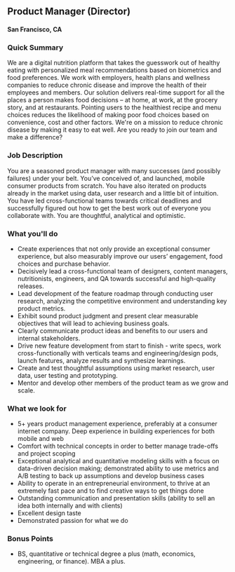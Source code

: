 ## Product Manager (Director)
#### San Francisco, CA

### Quick Summary
We are a digital nutrition platform that takes the guesswork out of healthy eating with personalized meal recommendations based on biometrics and food preferences. We work with employers, health plans and wellness companies to reduce chronic disease and improve the health of their employees and members. Our solution delivers real-time support for all the places a person makes food decisions – at home, at work, at the grocery story, and at restaurants. Pointing users to the healthiest recipe and menu choices reduces the likelihood of making poor food choices based on convenience, cost and other factors.
We're on a mission to reduce chronic disease by making it easy to eat well. Are you ready to join our team and make a difference?

### Job Description
You are a seasoned product manager with many successes (and possibly failures) under your belt. You’ve conceived of, and launched, mobile consumer products from scratch. You have also iterated on products already in the market using data, user research and a little bit of intuition.  You have led cross-functional teams towards critical deadlines and successfully figured out how to get the best work out of everyone you collaborate with. You are thoughtful, analytical and optimistic.

### What you'll do
+	Create experiences that not only provide an exceptional consumer experience, but also measurably improve our users’ engagement, food choices and purchase behavior.
+	Decisively lead a cross-functional team of designers, content managers, nutritionists, engineers, and QA towards successful and high-quality releases.
+	Lead development of the feature roadmap through conducting user research, analyzing the competitive environment and understanding key product metrics.
+	Exhibit sound product judgment and present clear measurable objectives that will lead to achieving business goals.
+	Clearly communicate product ideas and benefits to our users and internal stakeholders.
+	Drive new feature development from start to finish - write specs, work cross-functionally with verticals teams and engineering/design pods, launch features, analyze results and synthesize learnings.
+	Create and test thoughtful assumptions using market research, user data, user testing and prototyping.
+	Mentor and develop other members of the product team as we grow and scale.

### What we look for
+	5+ years product management experience, preferably at a consumer internet company. Deep experience in building experiences for both mobile and web
+	Comfort with technical concepts in order to better manage trade-offs and project scoping
+	Exceptional analytical and quantitative modeling skills with a focus on data-driven decision making; demonstrated ability to use metrics and A/B testing to back up assumptions and develop business cases
+	Ability to operate in an entrepreneurial environment, to thrive at an extremely fast pace and to find creative ways to get things done
+	Outstanding communication and presentation skills (ability to sell an idea both internally and with clients)
+	Excellent design taste
+	Demonstrated passion for what we do

### Bonus Points
+	BS, quantitative or technical degree a plus (math, economics, engineering, or finance). MBA a plus.


